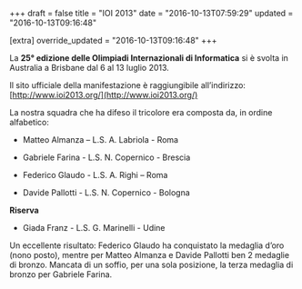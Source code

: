 +++
draft = false
title = "IOI 2013"
date = "2016-10-13T07:59:29"
updated = "2016-10-13T09:16:48"

[extra]
override_updated = "2016-10-13T09:16:48"
+++


La **25° edizione delle Olimpiadi Internazionali di Informatica** si è svolta in Australia a Brisbane dal 6 al 13 luglio 2013.

Il sito ufficiale della manifestazione è raggiungibile all’indirizzo: [http://www.ioi2013.org/](http://www.ioi2013.org/)

La nostra squadra che ha difeso il tricolore era composta da, in ordine alfabetico:

- Matteo Almanza – L.S. A. Labriola - Roma

- Gabriele Farina - L.S. N. Copernico - Brescia

- Federico Glaudo - L.S. A. Righi – Roma

- Davide Pallotti - L.S. N. Copernico - Bologna

**Riserva**

- Giada Franz - L.S. G. Marinelli - Udine

Un eccellente risultato: Federico Glaudo ha conquistato la medaglia d’oro (nono posto), mentre per Matteo Almanza e Davide Pallotti ben 2 medaglie di bronzo. Mancata di un soffio, per una sola posizione, la terza medaglia di bronzo per Gabriele Farina.


